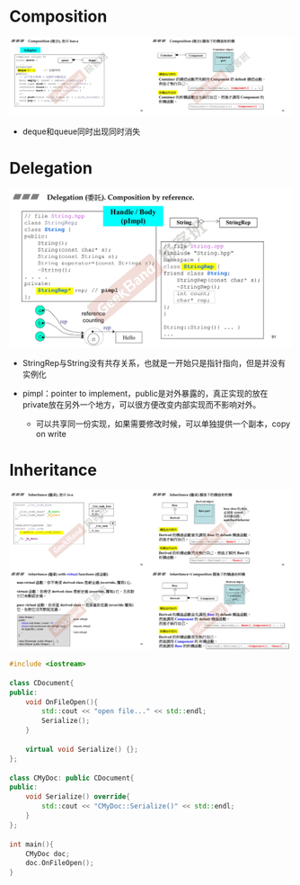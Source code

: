 # Composition

![20221224200456](类的关系/20221224200456.png)

- deque和queue同时出现同时消失

# Delegation

![093](类的关系/093.jpg)

- StringRep与String没有共存关系，也就是一开始只是指针指向，但是并没有实例化

- pimpl：pointer to implement，public是对外暴露的，真正实现的放在private放在另外一个地方，可以很方便改变内部实现而不影响对外。
  - 可以共享同一份实现，如果需要修改时候，可以单独提供一个副本，copy on write

# Inheritance

![20221224234538](类的关系/20221224234538.png)

```c++
#include <iostream>

class CDocument{
public:
    void OnFileOpen(){
        std::cout << "open file..." << std::endl;
        Serialize();
    }

    virtual void Serialize() {};
};

class CMyDoc: public CDocument{
public:
    void Serialize() override{
        std::cout << "CMyDoc::Serialize()" << std::endl;
    }
};

int main(){
    CMyDoc doc;
    doc.OnFileOpen();
}
```

